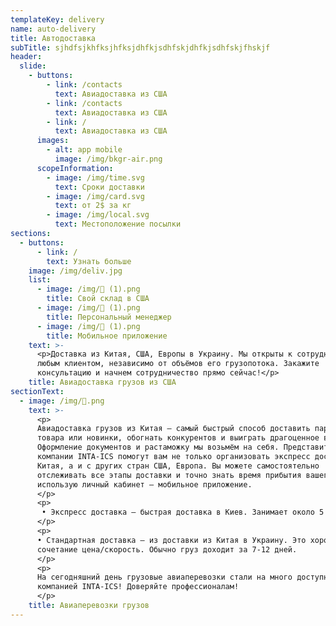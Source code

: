 ```yaml
---
templateKey: delivery
name: auto-delivery
title: Автодоставка
subTitle: sjhdfsjkhfksjhfksjdhfkjsdhfskjdhfkjsdhfskjfhskjf
header:
  slide:
    - buttons:
        - link: /contacts
          text: Авиадоставка из США
        - link: /contacts
          text: Авиадоставка из США
        - link: /
          text: Авиадоставка из США
      images:
        - alt: app mobile
          image: /img/bkgr-air.png
      scopeInformation:
        - image: /img/time.svg
          text: Сроки доставки
        - image: /img/card.svg
          text: от 2$ за кг
        - image: /img/local.svg
          text: Местоположение посылки
sections:
  - buttons:
      - link: /
        text: Узнать больше
    image: /img/deliv.jpg
    list:
      - image: /img/ (1).png
        title: Свой склад в США
      - image: /img/ (1).png
        title: Персональный менеджер
      - image: /img/ (1).png
        title: Мобильное приложение
    text: >-
      <p>Доставка из Китая, США, Европы в Украину. Мы открыты к сотрудничеству с
      любым клиентом, независимо от объёмов его грузопотока. Закажите
      консультацию и начнем сотрудничество прямо сейчас!</p>
    title: Авиадоставка грузов из США
sectionText:    
  - image: /img/.png
    text: >-
      <p>
      Авиадоставка грузов из Китая — самый быстрый способ доставить партию
      товара или новинки, обогнать конкурентов и выиграть драгоценное время.
      Оформление документов и растаможку мы возьмём на себя. Представители
      компании INTA-ICS помогут вам не только организовать экспресс доставку из
      Китая, а и с других стран США, Европа. Вы можете самостоятельно
      отслеживать все этапы доставки и точно знать время прибытия вашего груза
      использую личный кабинет – мобильное приложение.
      </p>
      <p>
       • Экспресс доставка — быстрая доставка в Киев. Занимает около 5 дней.
      </p>
      <p>
      • Стандартная доставка – из доставки из Китая в Украину. Это хорошее
      сочетание цена/скорость. Обычно груз доходит за 7-12 дней.
      </p>
      <p>
      На сегодняшний день грузовые авиаперевозки стали на много доступнее с
      компанией INTA-ICS! Доверяйте профессионалам!
      </p>
    title: Авиаперевозки грузов    
---
```



